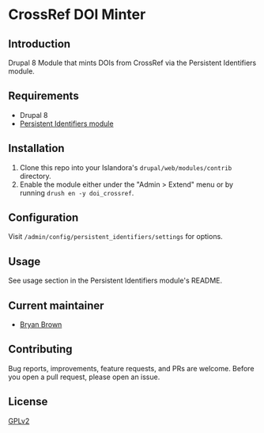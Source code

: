 # CrossRef DOI Minter

## Introduction
Drupal 8 Module that mints DOIs from CrossRef via the Persistent Identifiers module.

## Requirements
* Drupal 8
* [Persistent Identifiers module](https://github.com/mjordan/persistent_identifiers)

## Installation
1. Clone this repo into your Islandora's `drupal/web/modules/contrib` directory.
1. Enable the module either under the "Admin > Extend" menu or by running `drush en -y doi_crossref`.

## Configuration
Visit `/admin/config/persistent_identifiers/settings` for options.

## Usage
See usage section in the Persistent Identifiers module's README.

## Current maintainer
* [Bryan Brown](https://github.com/bryjbrown)

## Contributing
Bug reports, improvements, feature requests, and PRs are welcome. Before you open a pull request, please open an issue.

## License
[GPLv2](http://www.gnu.org/licenses/gpl-2.0.txt)
